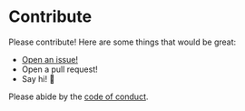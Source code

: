# Contribute

Please contribute! Here are some things that would be great:
- [Open an issue!](https://github.com/simonv3/quick-survey/issues/new)
- Open a pull request!
- Say hi! :wave:

Please abide by the [code of conduct](CODE_OF_CONDUCT.md).
